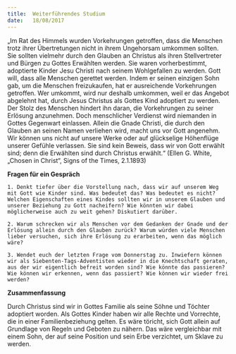 ```yaml
---
title:  Weiterführendes Studium
date:   18/08/2017
---
```


„Im Rat des Himmels wurden Vorkehrungen getroffen, dass die Menschen trotz ihrer Übertretungen nicht in ihrem Ungehorsam umkommen sollten. Sie sollten vielmehr durch den Glauben an Christus als ihren Stellvertreter und Bürgen zu Gottes Erwählten werden. Sie waren vorherbestimmt, adoptierte Kinder Jesu Christi nach seinem Wohlgefallen zu werden. Gott will, dass alle Menschen gerettet werden. Indem er seinen einzigen Sohn gab, um die Menschen freizukaufen, hat er ausreichende Vorkehrungen getroffen. Wer umkommt, wird nur deshalb umkommen, weil er das Angebot abgelehnt hat, durch Jesus Christus als Gottes Kind adoptiert zu werden. Der Stolz des Menschen hindert ihn daran, die Vorkehrungen zu seiner Erlösung anzunehmen. Doch menschlicher Verdienst wird niemanden in Gottes Gegenwart einlassen. Allein die Gnade Christi, die durch den Glauben an seinen Namen verliehen wird, macht uns vor Gott angenehm. Wir können uns nicht auf unsere Werke oder auf glückselige Höhenflüge unserer Gefühle verlassen. Sie sind kein Beweis, dass wir von Gott erwählt sind; denn die Erwählten sind durch Christus erwählt.“ (Ellen G. White, „Chosen in Christ“, Signs of the Times, 2.1.1893)

**Fragen für ein Gespräch**

`1. Denkt tiefer über die Vorstellung nach, dass wir auf unserem Weg mit Gott wie Kinder sind. Was bedeutet das? Was bedeutet es nicht? Welchen Eigenschaften eines Kindes sollten wir in unserem Glauben und unserer Beziehung zu Gott nacheifern? Wie könnten wir dabei möglicherweise auch zu weit gehen? Diskutiert darüber.`

`2. Warum schrecken wir als Menschen vor dem Gedanken der Gnade und der Erlösung allein durch den Glauben zurück? Warum würden viele Menschen lieber versuchen, sich ihre Erlösung zu erarbeiten, wenn das möglich wäre?`

`3. Wendet euch der letzten Frage vom Donnerstag zu. Inwiefern können wir als Siebenten-Tags-Adventisten wieder in die Knechtschaft geraten, aus der wir eigentlich befreit worden sind? Wie könnte das passieren? Wie können wir erkennen, wenn das passiert? Wie können wir wieder frei werden?`

**Zusammenfassung**

Durch Christus sind wir in Gottes Familie als seine Söhne und Töchter adoptiert worden. Als Gottes Kinder haben wir alle Rechte und Vorrechte, die in einer Familienbeziehung gelten. Es wäre töricht, sich Gott allein auf Grundlage von Regeln und Geboten zu nähern. Das wäre vergleichbar mit einem Sohn, der auf seine Position und sein Erbe verzichtet, um Sklave zu werden.